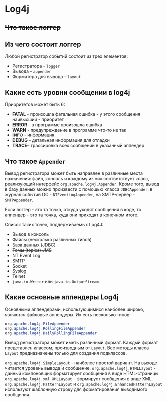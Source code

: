 # Log4j

## ~~Что такое логгер~~

## Из чего состоит логгер

Любой регистратор событий состоит из трех элементов:

- Регистратора - `logger`
- Вывода - `appender`
- Форматера для вывода - `layout`

## Какие есть уровни сообщении в log4j

Приоритетов может быть 6:

- **FATAL** - произошла фатальная ошибка - у этого сообщения наивысший - приоритет
- **ERROR** - в программе произошла ошибка
- **WARN** - предупреждение в программе что-то не так
- **INFO** - информация.
- **DEBUG** - детальная информация для отладки
- **TRACE**– трассировка всех сообщений в указанный аппендер

## Что такое `Appender`

Вывод регистратора может быть направлен в различные места назначения: файл, консоль и каждому из них соответствует класс, реализующий интерфейс `org.apache.log4j.Appender`. Кроме того, вывод в базу данных можно произвести с помощью класса `JDBCAppender`, в журнал событий ОС - `NTEventLogAppender`, на SMTP-сервер - `SMTPAppender`.

Если логгер - это та точка, откуда уходят сообщения в коде, то аппендер - это та точка, куда они приходят в конечном итоге.

Список таких точек, поддерживаемых Log4J:

- Вывод в консоль
- Файлы (несколько различных типов)
- База данных (JDBC)
- ~~Темы (topics) JMS~~
- NT Event Log
- SMTP
- Socket
- Syslog
- Telnet
- `java.io.Writer` или `java.io.OutputStream`

## Какие основные аппендеры Log4j

Основными аппендерами, использующимися наиболее широко, являются файловые аппендеры. Их есть несколько типов:

```Java
org.apache.log4j.FileAppender
org.apache.log4j.RollingFileAppender
org.apache.log4j.DailyRollingFileAppender
```

Вывод регистратора может иметь различный формат. Каждый формат представлен классом, производным от `Layout`. Все методы класса `Layout` предназначены только для создания подклассов.

`org.apache.log4j.SimpleLayout` - наиболее простой вариант. На выходе читается уровень вывода и сообщение.
`org.apache.log4j.HTMLLayout` - данный компоновщик форматирует сообщения в виде HTML-страницы.
`org.apache.log4j.xml.XMLLayout` - формирует сообщения в виде XML.
`org.apache.log4j.PatternLayout` и `org.apache.log4j.EnhancedPatternLayout` используют шаблонную строку для форматирования выводимого сообщения.
